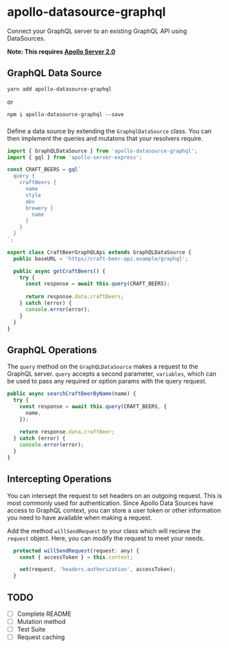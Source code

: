 # apollo-datasource-graphql

Connect your GraphQL server to an existing GraphQL API using DataSources.

**Note: This requires [Apollo Server 2.0](https://www.apollographql.com/docs/apollo-server/whats-new.html)**

## GraphQL Data Source

```
yarn add apollo-datasource-graphql
```

or 

```
npm i apollo-datasource-graphql --save
```

### 

Define a data source by extending the `GraphqlDataSource` class. You can then implement the queries and mutatons that your resolvers require.

```javascript
import { GraphQLDataSource } from 'apollo-datasource-graphql';
import { gql } from 'apollo-server-express';

const CRAFT_BEERS = gql`
  query {
    craftBeers {
      name
      style
      abv
      brewery {
        name
      }
    }
  }
`;

export class CraftBeerGraphQLApi extends GraphQLDataSource {
  public baseURL = 'https//craft-beer-api.example/graphql';

  public async getCraftBeers() {
    try {
      const response = await this.query(CRAFT_BEERS);
      
      return response.data.craftBeers;
    } catch (error) {
      console.error(error);
    }
  }
}
```

## GraphQL Operations

The `query` method on the `GraphQLDataSource` makes a request to the GraphQL server. `query` accepts a second parameter, `variables`, which can be used to pass any required or option params with the query request.

```javascript
public async searchCraftBeerByName(name) {
  try {
    const response = await this.query(CRAFT_BEERS, {
      name,
    });
    
    return response.data.craftBeer;
  } catch (error) {
    console.error(error);
  }
}
```

## Intercepting Operations

You can intersept the request to set headers on an outgoing request. This is most commonly used for authentication. Since Apollo Data Sources have access to GraphQL context, you can store a user token or other information you need to have available when making a request.

Add the method `willSendRequest` to your class which will recieve the `request` object. Here, you can modify the request to meet your needs.

```javascript
  protected willSendRequest(request: any) {
    const { accessToken } = this.context;

    set(request, 'headers.authorization', accessToken);
  }
```

## TODO

- [ ] Complete README
- [ ] Mutation method
- [ ] Test Suite
- [ ] Request caching
